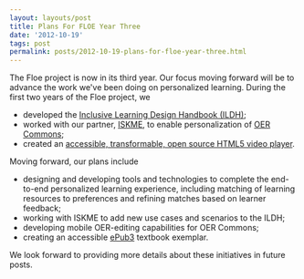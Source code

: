 ```yaml
---
layout: layouts/post
title: Plans For FLOE Year Three
date: '2012-10-19'
tags: post
permalink: posts/2012-10-19-plans-for-floe-year-three.html
---
```

<p>
                    The Floe project is now in its third year. Our focus moving forward will be to advance the work we've been doing on personalized learning. During the first two years of the Floe project, we
                </p>
                <ul>
                    <li>
                        developed the <a href="http://handbook.floeproject.org/">Inclusive Learning Design Handbook (ILDH)</a>;
                    </li>
                    <li>
                        worked with our partner, <a href="http://www.iskme.org/">ISKME</a>, to enable personalization of <a href="http://www.oercommons.org/">OER Commons</a>;
                    </li>
                    <li>
                        created an <a href="https://build.fluidproject.org/videoPlayer/demos/Mammals.html">accessible, transformable, open source HTML5 video player</a>.
                    </li>
                </ul>
                <p>
                    Moving forward, our plans include
                </p>
                <ul>
                    <li>
                        designing and developing tools and technologies to complete the end-to-end personalized learning experience, including matching of learning resources to preferences and refining matches based on learner feedback;
                    </li>
                    <li>
                        working with ISKME to add new use cases and scenarios to the ILDH;
                    </li>
                    <li>
                        developing mobile OER-editing capabilities for OER Commons;
                    </li>
                    <li>
                        creating an accessible <a href="http://idpf.org/epub/30">ePub3</a> textbook exemplar.
                    </li>
                </ul>
                <p>
                    We look forward to providing more details about these initiatives in future posts.
                </p>
